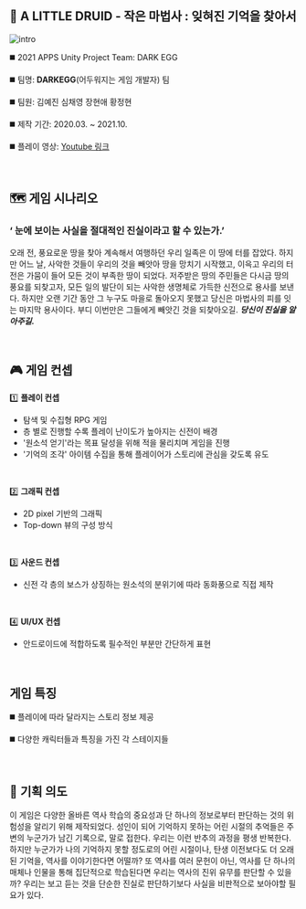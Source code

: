 
## :mage: A LITTLE DRUID - 작은 마법사 : 잊혀진 기억을 찾아서
![intro](https://user-images.githubusercontent.com/62435316/135795205-8d1b69de-e3e7-4500-a4ac-801f35ef51ad.jpg)  

◼️ 2021 APPS Unity Project Team: DARK EGG  

◼️ 팀명: **DARKEGG**(어두워지는 게임 개발자) 팀

◼️ 팀원: 김예진 심채영 장현애 황정현

◼️ 제작 기간: 2020.03. ~ 2021.10.  

◼️ 플레이 영상: [Youtube 링크](https://youtu.be/jpwGV6UEmM8)

<br>

## 🗺️ 게임 시나리오


### ‘ 눈에 보이는 사실을 절대적인 진실이라고 할 수 있는가.’
 오래 전, 풍요로운 땅을 찾아 계속해서 여행하던 우리 일족은 이 땅에 터를 잡았다. 하지만 어느 날, 사악한 것들이 우리의 것을 빼앗아 땅을 망치기 시작했고, 이윽고 우리의 터전은 가뭄이 들어 모든 것이 부족한 땅이 되었다. 저주받은 땅의 주민들은 다시금 땅의 풍요를 되찾고자, 모든 일의 발단이 되는 사악한 생명체로 가득한 신전으로 용사를 보낸다. 하지만 오랜 기간 동안 그 누구도 마을로 돌아오지 못했고 당신은 마법사의 피를 잇는 마지막 용사이다. 부디 이번만은 그들에게 빼앗긴 것을 되찾아오길. **_당신이 진실을 알아주길._**


<br>
 
 ## 🎮 게임 컨셉
 
 
1️⃣ **플레이 컨셉**
* 탐색 및 수집형 RPG 게임
* 층 별로 진행할 수록 플레이 난이도가 높아지는 신전이 배경
* '원소석 얻기'라는 목표 달성을 위해 적을 물리치며 게임을 진행
* '기억의 조각' 아이템 수집을 통해 플레이어가 스토리에 관심을 갖도록 유도

<br>

2️⃣ **그래픽 컨셉**
* 2D pixel 기반의 그래픽
* Top-down 뷰의 구성 방식

<br>

3️⃣ **사운드 컨셉**
* 신전 각 층의 보스가 상징하는 원소석의 분위기에 따라 동화풍으로 직접 제작

<br>

4️⃣ **UI/UX 컨셉**
* 안드로이드에 적합하도록 필수적인 부분만 간단하게 표현


<br>

## 게임 특징
◼️ 플레이에 따라 달라지는 스토리 정보 제공

◼️ 다양한 캐릭터들과 특징을 가진 각 스테이지들

<br>

## 🚩 기획 의도


 이 게임은 다양한 올바른 역사 학습의 중요성과 단 하나의 정보로부터 판단하는 것의 위험성을 알리기 위해 제작되었다. 성인이 되어 기억하지 못하는 어린 시절의 추억들은 주변의 누군가가 남긴 기록으로, 말로 접한다. 우리는 이런 반추의 과정을 평생 반복한다. 하지만 누군가가 나의 기억하지 못할 정도로의 어린 시절이나, 탄생 이전보다도 더 오래된 기억을, 역사를 이야기한다면 어떨까? 또 역사를 여러 문헌이 아닌, 역사를 단 하나의 매체나 인물을 통해 집단적으로 학습된다면 우리는 역사의 진위 유무를 판단할 수 있을까? 우리는 보고 듣는 것을 단순한 진실로 판단하기보다 사실을 비판적으로 보아야할 필요가 있다.
